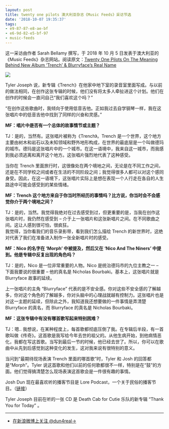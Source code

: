 ```yaml
---
layout: post
title: twenty one pilots 澳大利亚杂志《Music Feeds》采访节选
date: '2018-10-07 19:35:37'
tags:
- e9-87-87-e8-ae-bf
- e6-9d-82-e5-bf-97
- music-feeds
---
```



这一采访由作者 Sarah Bellamy 撰写，于 2018 年 10 月 5 日发表于澳大利亚的《Music Feeds》杂志网站。阅读原文：[Twenty One Pilots On The Meaning Behind New Album ‘Trench’ & Blurryface’s Real Name](http://musicfeeds.com.au/features/twenty-one-pilots-meaning-new-album-trench-blurryface-real-name/)

[![](https://i2.wp.com/res.cloudinary.com/du5vcylqh/image/upload/v1545554724/youtube-smithereens_sb1wqx.jpg?resize=780%2C439&ssl=1)](https://i2.wp.com/res.cloudinary.com/du5vcylqh/image/upload/v1545554724/youtube-smithereens_sb1wqx.jpg?ssl=1)

Tyler Joseph 说，新专辑《Trench》在他家中地下室的录音室里面写成。与以前的做法相同，在创作这张专辑的时候，他们没有将太多人牵扯进这个计划。他们在创作的时候会一直问自己“我们喜欢这个吗？”

“在创作这些歌曲时，我倾向于使用低音吉他。正如我过去自学钢琴一样，我在这张唱片中的低音吉他中找到了同样的兴奋和灵感。”

**MF：唱片中是否有一个总体的故事情节或主题？**

TJ：是的，当然有。这张唱片被称为《Trench》。Trench 是一个世界，这个地方主要由树木和岩石以及未知领域和野外地形构成，在世界的最底层是一个叫做德玛的城市。德玛是这张唱片中的一个城市。在这一语境中，我来自这一城市，而我感到我必须逃离和离开这个地方。这张唱片强烈地代表了这种感受。

当你在 Trench 里面旅行时，这很像处在两个境地之间，无论是在不同工作之间，还是在不同学校之间或者在生活的不同阶段之间；我觉得很多人都可以对这个感同身受。因此，在这一语境下，这张唱片实际上是想在表现一个人行走在各自的人生路途中可能会感受到的某些情绪。

**MF：Trench 这个地方来自于你当时所经历的事情吗？比方说，你当时会不会感觉你介于两个境地之间？**

TJ：是的，当然。我觉得我绝对在过去感受到过，但更重要的是，当我在创作这张唱片时，我仍然在感受到 – 介于上一张唱片和这张新唱片之间。在不同歌曲之间。这让人感到很可怕，很疯狂。  
 我觉得，当你看我们的音乐录影带，看到我们怎么描绘 Trench 的新世界时，这绝对代表了我们在准备进入制作一张全新唱片时的感受。

**MF：Nico 的名字在 ‘Morph’ 中被提及，然后又在 ‘Nico And The Niners’ 中提到。他是专辑中反复出现的角色吗？**

TJ：是的，Nico 是一位非常重要的人物。Nico 是统治德玛市的九位主教之一 – 下面我要说的很重要 – 他的真名是 Nicholas Bourbaki。基本上，这张唱片就是Blurryface 故事的延续。

上一张唱片的主角 “Blurryface” 代表的是不安全感。你对这些不安全感的了解越多，你对这个角色的了解越多，你对头脑中的心理战就越有控制力。这张唱片也是对这一主题的延续，但除此之外，我知道我还想要做的一件事情是弄清楚 Blurryface 的真名，而 Blurryface 的真名是 Nicholas Bourbaki。

**MF：这张专辑中有没有哪首歌写起来特别困难？**

TJ：嗯.. 我想说，在某种程度上，每首歌都彻底压倒了我。在专辑后半段，有一首歌叫做《传奇》。这首歌是我写给今年去世的祖父的。从他生病开始，到他病情恶化，我都在写这首歌。当写到最后一节的时候，他已经去世了。所以，你可以在歌曲中从先到后感觉到这种变化的发生，这对我来说有很特别的意义。

当问到“最期待现场表演 Trench 里面的哪首歌”时，Tyler 和 Josh 的回答都是“Morph”。Tyler 说这首歌和他们以前的任何歌都很不一样，特别是在“鼓”的方面。他们觉得搞清楚怎么现场表演这首歌会是一件很有趣的事情。

Josh Dun 现在最喜欢听的播客节目是 Lore Podcast，一个关于民俗的播客节目。（[链接](http://t.cn/EhEJu0x)） ​​​​

Tyler Joseph 目前在听的一张 CD 是 Death Cab for Cutie 乐队的新专辑 “Thank You for Today” ​​​。

- - - - - -

- [在新浪微博上关注 @dun4real→](http://weibo.com/dun4real)


